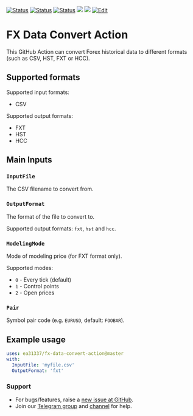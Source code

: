 <!-- markdownlint-configure-file { "MD013": { "line_length": 120 } } -->
<!-- [![Release][github-release-image]][github-release-link] -->
<!-- [![Docker image][docker-build-image]][docker-build-link] -->
[![Status][gha-image-action-master]][gha-link-action-master]
[![Status][gha-image-docker-master]][gha-link-docker-master]
[![Status][gha-image-lint-master]][gha-link-lint-master]
[![][tg-channel-image]][tg-channel-link]
[![][tg-chat-image]][tg-chat-link]
[![Edit][gitpod-image]][gitpod-link]

# FX Data Convert Action

This GitHub Action can convert Forex historical data to different formats (such as CSV, HST, FXT or HCC).

## Supported formats

Supported input formats:

- CSV

Supported output formats:

- FXT
- HST
- HCC

## Main Inputs

### `InputFile`

The CSV filename to convert from.

### `OutputFormat`

The format of the file to convert to.

Supported output formats: `fxt`, `hst` and `hcc`.

### `ModelingMode`

Mode of modeling price (for FXT format only).

Supported modes:

- `0` - Every tick (default)
- `1` - Control points
- `2` - Open prices

### `Pair`

Symbol pair code (e.g. `EURUSD`, default: `FOOBAR`).

<!--
## Outputs

### `foo`

Foo bar.
-->

## Example usage

```yaml
uses: ea31337/fx-data-convert-action@master
with:
  InputFile: 'myfile.csv'
  OutputFormat: 'fxt'
```

### Support

- For bugs/features, raise a [new issue at GitHub](https://github.com/EA31337/FX-Data-Convert-Action/issues).
- Join our [Telegram group](https://t.me/EA31337) and [channel](https://t.me/EA31337_Announcements) for help.

<!-- Named links -->

[github-release-image]: https://img.shields.io/github/release/EA31337/FX-Data-Convert-Action.svg?logo=github
[github-release-link]: https://github.com/EA31337/FX-Data-Convert-Action/releases
<!-- Telegram links -->
[tg-channel-image]: https://img.shields.io/badge/Telegram-news-0088CC.svg?logo=telegram
[tg-channel-link]: https://t.me/EA31337_News
[tg-chat-image]: https://img.shields.io/badge/Telegram-chat-0088CC.svg?logo=telegram
[tg-chat-link]: https://t.me/EA31337
<!-- GitHub Actions build links -->
[gha-link-action-master]: https://github.com/EA31337/FX-Data-Convert-Action/actions?query=workflow%3AAction+branch%3Amaster
[gha-image-action-master]: https://github.com/EA31337/FX-Data-Convert-Action/workflows/Action/badge.svg
[gha-link-docker-master]: https://github.com/EA31337/FX-Data-Convert-Action/actions?query=workflow%3ADocker+branch%3Amaster
[gha-image-docker-master]: https://github.com/EA31337/FX-Data-Convert-Action/workflows/Docker/badge.svg
[gha-link-lint-master]: https://github.com/EA31337/FX-Data-Convert-Action/actions?query=workflow%3ALint+branch%3Amaster
[gha-image-lint-master]: https://github.com/EA31337/FX-Data-Convert-Action/workflows/Lint/badge.svg
<!-- Gitpod links -->
[gitpod-image]: https://img.shields.io/badge/Gitpod-ready--to--code-blue?logo=gitpod
[gitpod-link]: https://gitpod.io/#https://github.com/EA31337/FX-Data-Convert-Action
